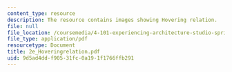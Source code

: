 ```yaml
---
content_type: resource
description: The resource contains images showing Hovering relation.
file: null
file_location: /coursemedia/4-101-experiencing-architecture-studio-spring-2003/9d5ad4ddf90531fc0a191f1766ffb291_2e_Hoveringrelation.pdf
file_type: application/pdf
resourcetype: Document
title: 2e_Hoveringrelation.pdf
uid: 9d5ad4dd-f905-31fc-0a19-1f1766ffb291
---
```


